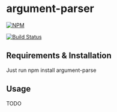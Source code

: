 # argument-parser

[![NPM](https://nodei.co/npm/argument-parser.png)](https://nodei.co/npm/argument-parser/)

[![Build Status](https://travis-ci.org/SimonSchick/argument-parser.svg?branch=master)](https://travis-ci.org/SimonSchick/argument-parser)

## Requirements & Installation

Just run npm install argument-parse

## Usage

TODO
